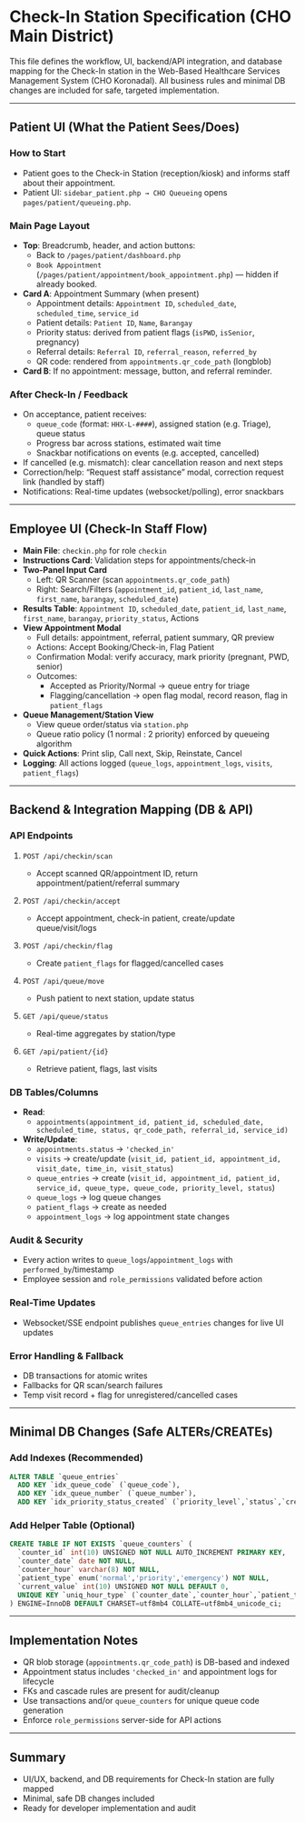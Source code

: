 # Check-In Station Specification (CHO Main District)

This file defines the workflow, UI, backend/API integration, and database mapping for the Check-In station in the Web-Based Healthcare Services Management System (CHO Koronadal). All business rules and minimal DB changes are included for safe, targeted implementation.

---

## Patient UI (What the Patient Sees/Does)

### How to Start
- Patient goes to the Check-in Station (reception/kiosk) and informs staff about their appointment.
- Patient UI: `sidebar_patient.php → CHO Queueing` opens `pages/patient/queueing.php`.

### Main Page Layout
- **Top**: Breadcrumb, header, and action buttons:
  - Back to `/pages/patient/dashboard.php`
  - `Book Appointment` (`/pages/patient/appointment/book_appointment.php`) — hidden if already booked.
- **Card A**: Appointment Summary (when present)
  - Appointment details: `Appointment ID`, `scheduled_date`, `scheduled_time`, `service_id`
  - Patient details: `Patient ID`, `Name`, `Barangay`
  - Priority status: derived from patient flags (`isPWD`, `isSenior`, pregnancy)
  - Referral details: `Referral ID`, `referral_reason`, `referred_by`
  - QR code: rendered from `appointments.qr_code_path` (longblob)
- **Card B**: If no appointment: message, button, and referral reminder.

### After Check-In / Feedback
- On acceptance, patient receives:
  - `queue_code` (format: `HHX-L-####`), assigned station (e.g. Triage), queue status
  - Progress bar across stations, estimated wait time
  - Snackbar notifications on events (e.g. accepted, cancelled)
- If cancelled (e.g. mismatch): clear cancellation reason and next steps
- Correction/help: “Request staff assistance” modal, correction request link (handled by staff)
- Notifications: Real-time updates (websocket/polling), error snackbars

---

## Employee UI (Check-In Staff Flow)

- **Main File**: `checkin.php` for role `checkin`
- **Instructions Card**: Validation steps for appointments/check-in
- **Two-Panel Input Card**
  - Left: QR Scanner (scan `appointments.qr_code_path`)
  - Right: Search/Filters (`appointment_id`, `patient_id`, `last_name`, `first_name`, `barangay`, `scheduled_date`)
- **Results Table**: `Appointment ID`, `scheduled_date`, `patient_id`, `last_name`, `first_name`, `barangay`, `priority_status`, Actions
- **View Appointment Modal**
  - Full details: appointment, referral, patient summary, QR preview
  - Actions: Accept Booking/Check-in, Flag Patient
  - Confirmation Modal: verify accuracy, mark priority (pregnant, PWD, senior)
  - Outcomes: 
    - Accepted as Priority/Normal → queue entry for triage
    - Flagging/cancellation → open flag modal, record reason, flag in `patient_flags`
- **Queue Management/Station View**
  - View queue order/status via `station.php`
  - Queue ratio policy (1 normal : 2 priority) enforced by queueing algorithm
- **Quick Actions**: Print slip, Call next, Skip, Reinstate, Cancel
- **Logging**: All actions logged (`queue_logs`, `appointment_logs`, `visits`, `patient_flags`)

---

## Backend & Integration Mapping (DB & API)

### API Endpoints
1. `POST /api/checkin/scan`  
   - Accept scanned QR/appointment ID, return appointment/patient/referral summary

2. `POST /api/checkin/accept`  
   - Accept appointment, check-in patient, create/update queue/visit/logs

3. `POST /api/checkin/flag`  
   - Create `patient_flags` for flagged/cancelled cases

4. `POST /api/queue/move`  
   - Push patient to next station, update status

5. `GET /api/queue/status`  
   - Real-time aggregates by station/type

6. `GET /api/patient/{id}`  
   - Retrieve patient, flags, last visits

### DB Tables/Columns
- **Read**:  
  - `appointments(appointment_id, patient_id, scheduled_date, scheduled_time, status, qr_code_path, referral_id, service_id)`  
- **Write/Update**:  
  - `appointments.status` → `'checked_in'`  
  - `visits` → create/update (`visit_id, patient_id, appointment_id, visit_date, time_in, visit_status`)  
  - `queue_entries` → create (`visit_id, appointment_id, patient_id, service_id, queue_type, queue_code, priority_level, status`)  
  - `queue_logs` → log queue changes  
  - `patient_flags` → create as needed  
  - `appointment_logs` → log appointment state changes

### Audit & Security
- Every action writes to `queue_logs`/`appointment_logs` with `performed_by`/timestamp
- Employee session and `role_permissions` validated before action

### Real-Time Updates
- Websocket/SSE endpoint publishes `queue_entries` changes for live UI updates

### Error Handling & Fallback
- DB transactions for atomic writes
- Fallbacks for QR scan/search failures
- Temp visit record + flag for unregistered/cancelled cases

---

## Minimal DB Changes (Safe ALTERs/CREATEs)

### Add Indexes (Recommended)

```sql
ALTER TABLE `queue_entries`
  ADD KEY `idx_queue_code` (`queue_code`),
  ADD KEY `idx_queue_number` (`queue_number`),
  ADD KEY `idx_priority_status_created` (`priority_level`,`status`,`created_at`);
```

### Add Helper Table (Optional)

```sql
CREATE TABLE IF NOT EXISTS `queue_counters` (
  `counter_id` int(10) UNSIGNED NOT NULL AUTO_INCREMENT PRIMARY KEY,
  `counter_date` date NOT NULL,
  `counter_hour` varchar(8) NOT NULL,
  `patient_type` enum('normal','priority','emergency') NOT NULL,
  `current_value` int(10) UNSIGNED NOT NULL DEFAULT 0,
  UNIQUE KEY `uniq_hour_type` (`counter_date`,`counter_hour`,`patient_type`)
) ENGINE=InnoDB DEFAULT CHARSET=utf8mb4 COLLATE=utf8mb4_unicode_ci;
```

---

## Implementation Notes

- QR blob storage (`appointments.qr_code_path`) is DB-based and indexed
- Appointment status includes `'checked_in'` and appointment logs for lifecycle
- FKs and cascade rules are present for audit/cleanup
- Use transactions and/or `queue_counters` for unique queue code generation
- Enforce `role_permissions` server-side for API actions

---

## Summary

- UI/UX, backend, and DB requirements for Check-In station are fully mapped
- Minimal, safe DB changes included
- Ready for developer implementation and audit
